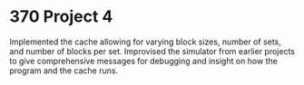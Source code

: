 # 370 Project 4

Implemented the cache allowing for varying block sizes, number of sets, and number of blocks per set. 
Improvised the simulator from earlier projects to give comprehensive messages for debugging and insight on how the program and the cache runs.
